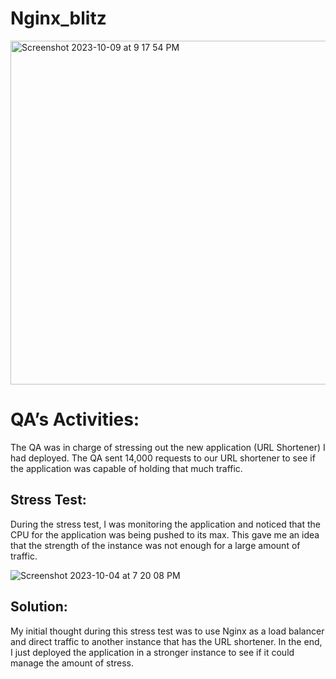 # Nginx_blitz

<img width="550" alt="Screenshot 2023-10-09 at 9 17 54 PM" src="https://github.com/Jmo-101/Nginx_blitz/assets/138607757/1ab91216-8e8c-46bc-aeca-c98605e78e34">


# QA’s Activities:

The QA was in charge of stressing out the new application (URL Shortener) I had deployed. The QA sent 14,000 requests to our URL shortener to see if the application was capable of holding that much traffic.

## Stress Test:

During the stress test, I was monitoring the application and noticed that the CPU for the application was being pushed to its max. This gave me an idea that the strength of the instance was not enough for a large amount of traffic.

![Screenshot 2023-10-04 at 7 20 08 PM](https://github.com/Jmo-101/Nginx_blitz/assets/138607757/4f7ed720-da2c-46fa-bc6b-1c98cc8eda10)

## Solution:

My initial thought during this stress test was to use Nginx as a load balancer and direct traffic to another instance that has the URL shortener. In the end, I just deployed the application in a stronger instance to see if it could manage the amount of stress.
